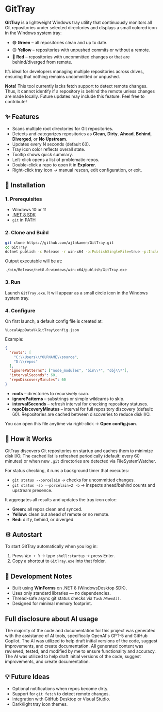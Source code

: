 # GitTray

**GitTray** is a lightweight Windows tray utility that continuously monitors all Git repositories under selected directories and displays a small colored icon in the Windows system tray:

- 🟢 **Green** – all repositories clean and up to date.
- 🟡 **Yellow** – repositories with unpushed commits or without a remote.
- 🔴 **Red** – repositories with uncommitted changes or that are behind/diverged from remote.

It’s ideal for developers managing multiple repositories across drives, ensuring that nothing remains uncommitted or unpushed.

**Note!** This tool currently lacks fetch support to detect remote changes. Thus, it cannot identify if a repository is behind the remote unless changes are made locally. Future updates may include this feature. Feel free to contribute!

## ✨ Features

- Scans multiple root directories for Git repositories.
- Detects and categorizes repositories as **Clean**, **Dirty**, **Ahead**, **Behind**, **Diverged**, or **No Upstream**.
- Updates every N seconds (default 60).
- Tray icon color reflects overall state.
- Tooltip shows quick summary.
- Left-click opens a list of problematic repos.
- Double-click a repo to open it in **Explorer**.
- Right-click tray icon → manual rescan, edit configuration, or exit.

## 🚀 Installation

### 1. Prerequisites
- Windows 10 or 11
- [.NET 8 SDK](https://dotnet.microsoft.com/download/dotnet/8.0)
- `git` in PATH

### 2. Clone and Build
```bash
git clone https://github.com/ajlakanen/GitTray.git
cd GitTray
dotnet publish -c Release -r win-x64 -p:PublishSingleFile=true -p:IncludeNativeLibrariesForSelfExtract=true
```
Output executable will be at:
```
./bin/Release/net8.0-windows/win-x64/publish/GitTray.exe
```

### 3. Run
Launch `GitTray.exe`. It will appear as a small circle icon in the Windows system tray.

### 4. Configure
On first launch, a default config file is created at:
```
%LocalAppData%\GitTray\config.json
```

Example:
```json
{
  "roots": [
    "C:\\Users\\YOURNAME\\source",
    "D:\\repos"
  ],
  "ignorePatterns": ["node_modules", "bin\\*", "obj\\*"],
  "intervalSeconds": 60,
  "repoDiscoveryMinutes": 60
}
```
- **roots** – directories to recursively scan.
- **ignorePatterns** – substrings or simple wildcards to skip.
- **intervalSeconds** – refresh interval for checking repository statuses.
- **repoDiscoveryMinutes** – interval for full repository discovery (default: 60). Repositories are cached between discoveries to reduce disk I/O.

You can open this file anytime via right-click → **Open config.json**.

## 🧠 How it Works
GitTray discovers Git repositories on startup and caches them to minimize disk I/O. The cached list is refreshed periodically (default: every 60 minutes) or when new `.git` directories are detected via FileSystemWatcher.

For status checking, it runs a background timer that executes:
- `git status --porcelain` → checks for uncommitted changes.
- `git status -sb --porcelain=2 -b` → inspects ahead/behind counts and upstream presence.

It aggregates all results and updates the tray icon color:
- **Green:** all repos clean and synced.
- **Yellow:** clean but ahead of remote or no remote.
- **Red:** dirty, behind, or diverged.

## ⚙️ Autostart

To start GitTray automatically when you log in:
1. Press `Win + R` → type `shell:startup` → press Enter.
2. Copy a shortcut to `GitTray.exe` into that folder.

## 🧪 Development Notes

- Built using **WinForms** on .NET 8 (WindowsDesktop SDK).
- Uses only standard libraries — no dependencies.
- Thread-safe async git status checks via `Task.WhenAll`.
- Designed for minimal memory footprint.

## Full disclosure about AI usage

The majority of the code and documentation for this project was generated with the assistance of AI tools, specifically OpenAI's GPT-5 and GitHub Copilot. The AI was utilized to help draft initial versions of the code, suggest improvements, and create documentation. All generated content was reviewed, tested, and modified by me to ensure functionality and accuracy. The AI was utilized to help draft initial versions of the code, suggest improvements, and create documentation. 

## 💡 Future Ideas

- Optional notifications when repos become dirty.
- Support for `git fetch` to detect remote changes.
- Integration with GitHub Desktop or Visual Studio.
- Dark/light tray icon themes.